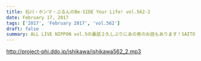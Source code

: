 ```yaml
---
title: 石川・ホンマ・ぶるんのBe-SIDE Your Life! vol.562-2
date: February 17, 2017
tags: ['2017', 'February 2017', 'vol.562']
draft: false
summary: ALL LIVE NIPPON vol.5の裏話２久しぶりにあの男のお話もあります！SAITO
---
```


http://project-phi.ddo.jp/ishikawa/ishikawa562_2.mp3